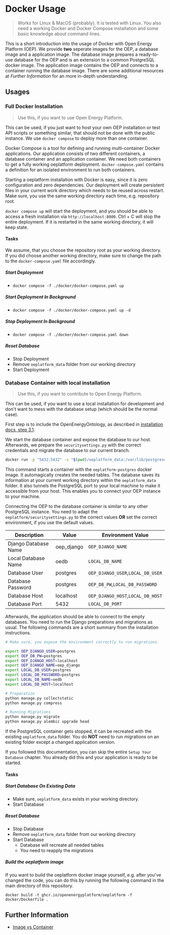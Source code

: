 # Docker Usage

> Works for Linux & MacOS (probably). It is tested with Linux.
> You also need a working Docker and Docker Compose installation and some basic knowledge about command lines.

This is a short introduction into the usage of Docker with Open Energy Platform (OEP). We provide **two** seperate images for the OEP, a database image and a application image. The database image prepares a ready-to-use database for the OEP and is an extension to a common PostgreSQL docker image. The application image contains the OEP and connects to a container running the database image. There are some additional resources at _Further Information_ for an more in-depth understanding.

## Usages

### Full Docker Installation

> Use this, if you want to use Open Energy Platform.

This can be used, if you just want to host your own OEP installation or test API scripts or something similar, that should not be done with the public instance. We use `docker compose` to deploy more than one container.

Docker Compose is a tool for defining and running multi-container Docker applications. Our application consists of two different containers, a database container and an application container. We need both containers to get a fully working oeplatform deployment. `docker-compose.yaml` contains a definition for an isolated environment to run both containers.

Starting a oeplatform installation with Docker is easy, since it is zero configuration and zero dependencies. Our deployment will create persistent files in your current work directory which needs to be reused across restart. Make sure, you use the same working directory each time, e.g. repository root.

`docker compose up` will start the deployment, and you should be able to access a fresh installation via `http://localhost:8000`. Ctrl + C will stop the entire deployment. If it is restarted in the same working directory, it will keep state.

#### Tasks

We assume, that you choose the repository root as your working directory. If you did choose another working directory, make sure to change the path to the `docker-compose.yaml` file accordingly.

##### Start Deployment

- `docker compose -f ./docker/docker-compose.yaml up `

##### Start Deployment In Background

- `docker compose -f ./docker/docker-compose.yaml up -d`

##### Stop Deployment In Background

- `docker compose -f ./docker/docker-compose.yaml down`

##### Reset Database

- Stop Deployment
- Remove `oeplatform_data` folder from our working directory
- Start Deployment

### Database Container with local installation

> Use this, if you want to contribute to Open Energy Platform.

This can be used, if you want to use a local installation for development and don't want to mess with the database setup (which should be the normal case).

First step is to include the OpenEnergyOntology, as described in [installation docs, step 3.1](../docs/install-and-documentation/install/installation.md).

We start the database container and expose the database to our host. Afterwards, we prepare the `securitysettings.py` with the correct credentials and migrate the database to our current branch.

```sh
docker run -p "5432:5432" -v "$(pwd)/oeplatform_data:/var/lib/postgresql/data" ghcr.io/openenergyplatform/oeplatform-postgres:latest
```

This command starts a container with the `oeplatform-postgres` docker image. It automagically creates the needed tables. The database saves its information at your current working directory within the `oeplatform_data` folder. It also tunnels the PostgreSQL port to your local machine to make it accessible from your host. This enables you to connect your OEP instance to your machine.

Connecting the OEP to the database container is similar to any other PostgreSQL instance. You need to adapt the `oeplatform/securitysettings.py` to the correct values **OR** set the correct environment, if you use the default values.

| Description          | Value      | Environment Value                 |
| -------------------- | ---------- | --------------------------------- |
| Django Database Name | oep_django | `OEP_DJANGO_NAME`                 |
| Local Database Name  | oedb       | `LOCAL_DB_NAME`                   |
| Database User        | postgres   | `OEP_DJANGO_USER`,`LOCAL_DB_USER` |
| Database Password    | postgres   | `OEP_DB_PW`,`LOCAL_DB_PASSWORD`   |
| Database Host        | localhost  | `OEP_DJANGO_HOST`,`LOCAL_DB_HOST` |
| Database Port        | 5432       | `LOCAL_DB_PORT`                   |

Afterwards, the application should be able to connect to the empty databases. You need to run the Django preparations and migrations as usual.
The following commands are a short summary from the installation instructions.

```sh
# Make sure, you expose the environment correctly to run migrations.

export OEP_DJANGO_USER=postgres
export OEP_DB_PW=postgres
export OEP_DJANGO_HOST=localhost
export OEP_DJANGO_NAME=oep_django
export LOCAL_DB_USER=postgres
export LOCAL_DB_PASSWORD=postgres
export LOCAL_DB_NAME=oedb
export LOCAL_DB_HOST=localhost

# Preparation
python manage.py collectstatic
python manage.py compress

# Running Migrations
python manage.py migrate
python manage.py alembic upgrade head
```

If the PostgreSQL container gets stopped, it can be recreated with the existing `oeplatform_data` folder. You do **NOT** need to run migrations on an existing folder except a changed application version.

If you followed this documentation, you can skip the entire `Setup Your Database` chapter. You already did this and your application is ready to be started.

#### Tasks

##### Start Database On Existing Data

- Make sure, `oeplatform_data` exists in your working directory.
- Start Database

##### Reset Database

- Stop Database
- Remove `oeplatform_data` folder from our working directory
- Start Database
  - Database will recreate all needed tables
  - You need to reapply the migrations

##### Build the oeplatform image

If you want to build the oeplatform docker image yourself, e.g. after you've changed the code, you can do this by running the following command in the main directory of this repository.

```shell
docker build -t ghcr.io/openenergyplatform/oeplatform -f docker/Dockerfile .
```

## Further Information

- [Image vs Container](https://stackoverflow.com/questions/23735149/what-is-the-difference-between-a-docker-image-and-a-container)
